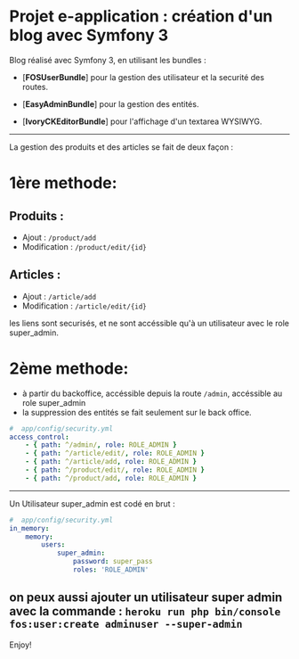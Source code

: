 Projet e-application : création d'un blog avec Symfony 3
========================

Blog réalisé avec Symfony 3, en utilisant les bundles :

  * [**FOSUserBundle**] pour la gestion des utilisateur et la securité des routes.

  * [**EasyAdminBundle**] pour la gestion des entités.

  * [**IvoryCKEditorBundle**] pour l'affichage d'un textarea WYSIWYG.

-----------------------------

La gestion des produits et des articles se fait de deux façon :

# 1ère methode:

## Produits :

  * Ajout : `/product/add`
  * Modification : `/product/edit/{id}`

## Articles :

  * Ajout : `/article/add`
  * Modification : `/article/edit/{id}`

les liens sont securisés, et ne sont accéssible qu'à un utilisateur avec le role super_admin.

# 2ème methode:

 * à partir du backoffice, accéssible depuis la route `/admin`, accéssible au role super_admin
 * la suppression des entités se fait seulement sur le back office.


 ```yml
 #  app/config/security.yml
 access_control:
     - { path: ^/admin/, role: ROLE_ADMIN }
     - { path: ^/article/edit/, role: ROLE_ADMIN }
     - { path: ^/article/add, role: ROLE_ADMIN }
     - { path: ^/product/edit/, role: ROLE_ADMIN }
     - { path: ^/product/add, role: ROLE_ADMIN }

 ```

 -----------------------------

 Un Utilisateur super_admin est codé en brut :

 ```yml
 #  app/config/security.yml
 in_memory:
     memory:
         users:
             super_admin:
                 password: super_pass
                 roles: 'ROLE_ADMIN'
 ```

 on peux aussi ajouter un utilisateur super admin avec la commande : `heroku run php bin/console fos:user:create adminuser --super-admin`
 -----------------------------

 Enjoy!
